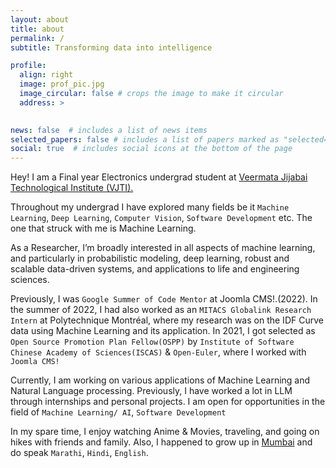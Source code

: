 ```yaml
---
layout: about
title: about
permalink: /
subtitle: Transforming data into intelligence

profile:
  align: right
  image: prof_pic.jpg
  image_circular: false # crops the image to make it circular
  address: >
    

news: false  # includes a list of news items
selected_papers: false # includes a list of papers marked as "selected={true}"
social: true  # includes social icons at the bottom of the page
---
```


<!-- Write your biography here. Tell the world about yourself. Link to your favorite [subreddit](http://reddit.com). You can put a picture in, too. The code is already in, just name your picture `prof_pic.jpg` and put it in the `img/` folder.

Put your address / P.O. box / other info right below your picture. You can also disable any these elements by editing `profile` property of the YAML header of your `_pages/about.md`. Edit `_bibliography/papers.bib` and Jekyll will render your [publications page](/al-folio/publications/) automatically.

Link to your social media connections, too. This theme is set up to use [Font Awesome icons](http://fortawesome.github.io/Font-Awesome/) and [Academicons](https://jpswalsh.github.io/academicons/), like the ones below. Add your Facebook, Twitter, LinkedIn, Google Scholar, or just disable all of them. -->
Hey! I am a Final year Electronics undergrad student at [Veermata Jijabai Technological Institute (VJTI).](https://vjti.ac.in) 

Throughout my undergrad I have explored many fields be it `Machine Learning`, `Deep Learning`, `Computer Vision`, `Software Development` etc. The one that struck with me is Machine Learning.

As a Researcher, I’m broadly interested in all aspects of machine learning, and particularly in probabilistic modeling, deep learning, robust and scalable data-driven systems, and applications to life and engineering sciences.

Previously, I was `Google Summer of Code Mentor` at Joomla CMS!.(2022). In the summer of 2022, I had also worked as an `MITACS Globalink Research Intern` at Polytechnique Montréal, where my research was on the IDF Curve data using Machine Learning and its application. In 2021, I got selected as `Open Source Promotion Plan Fellow(OSPP)` by `Institute of Software Chinese Academy of Sciences(ISCAS)` & `Open-Euler`, where I worked with `Joomla CMS!`  

Currently, I am working on various applications of Machine Learning and Natural Language processing. Previously, I have worked a lot in LLM through internships and personal projects.
I am open for opportunities in the field of `Machine Learning/ AI`, `Software Development`

In my spare time, I enjoy watching Anime & Movies, traveling, and going on hikes with friends and family. Also, I happened to grow up in [Mumbai](https://en.wikipedia.org/wiki/Mumbai) and do speak `Marathi`, `Hindi`, `English`.